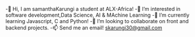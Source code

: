 -👋 Hi, I am samanthaKarungi a student at ALX-Africa!
-👀 I’m interested in software development,Data Science, AI & MAchine Learning
-🌱 I’m currently learning Javascript, C and Python!
-💞️ I’m looking to collaborate on front and backend projects.
-📫 Send me an email! skarungi30@gmail.com 

